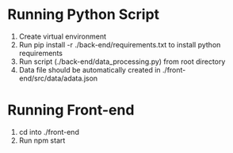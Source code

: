 # Running Python Script

1. Create virtual environment
2. Run pip install -r ./back-end/requirements.txt to install python requirements
3. Run script (./back-end/data_processing.py) from root directory
4. Data file should be automatically created in ./front-end/src/data/adata.json 

# Running Front-end

1. cd into ./front-end
2. Run npm start